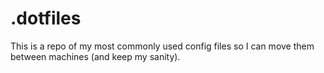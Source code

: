 # .dotfiles
This is a repo of my most commonly used config files so I can move them between machines (and keep my sanity).
